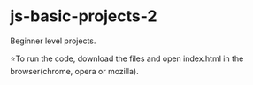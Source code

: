 # js-basic-projects-2
Beginner level projects.

:star:To run the code, download the files and open index.html in the browser(chrome, opera or mozilla).
